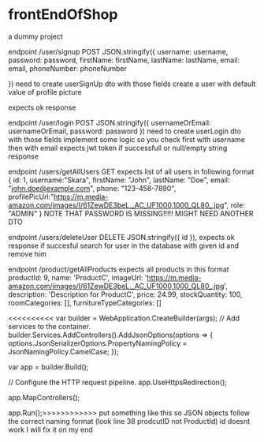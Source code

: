 # frontEndOfShop
a dummy project

endpoint
/user/signup 
POST 
JSON.stringify({
                    username: username,
                    password: password,
                    firstName: firstName,
                    lastName: lastName,
                    email: email,
                    phoneNumber: phoneNumber

})
need to create userSignUp dto with those fields 
create a user with default value of profile picture

expects ok response 


endpoint 
/user/login
POST
JSON.stringify({
                 usernameOrEmail: usernameOrEmail,
                 password: password
            })
need to create userLogin dto with those fields 
implement some logic so you check first with username then with email 
expects jwt token if successfull or null/empty string response

endpoint
/users/getAllUsers
GET 
expects list of all users in following format 
{ id: 1,
username:"Skara",
firstName: "John", 
lastName: "Doe", 
email: "john.doe@example.com",
phone: "123-456-7890",
profilePicUrl:"https://m.media-amazon.com/images/I/61ZewDE3beL._AC_UF1000,1000_QL80_.jpg",
role: "ADMIN" }
NOTE THAT PASSWORD IS MISSING!!!!! MIGHT NEED ANOTHER DTO


endpoint 
/users/deleteUser
DELETE
 JSON.stringify({ id }),
 expects ok response if succesful  search for user in the database with given id and remove him
 

endpoint
/product/getAllProducts
expects all products in this format 
            productId: 9,
            name: 'ProductC',
            imageUrl: 'https://m.media-amazon.com/images/I/61ZewDE3beL._AC_UF1000,1000_QL80_.jpg',
            description: 'Description for ProductC',
            price: 24.99,
            stockQuantity: 100,
            roomCategories: [],
            furnitureTypeCategories: []

            
<<<<<<<<<<
var builder = WebApplication.CreateBuilder(args);
// Add services to the container.
builder.Services.AddControllers().AddJsonOptions(options =>
{
    options.JsonSerializerOptions.PropertyNamingPolicy = JsonNamingPolicy.CamelCase;
});

var app = builder.Build();

// Configure the HTTP request pipeline.
app.UseHttpsRedirection();

app.MapControllers();

app.Run();>>>>>>>>>>>> put something like this so JSON objects follow the correct naming format (look line 38 prodcutID not ProductId) id doesnt work I will fix it on my end
